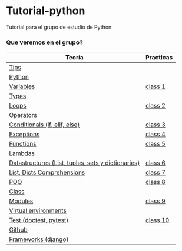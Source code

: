 # Tutorial-python

Tutorial para el grupo de estudio de Python.


### Que veremos en el grupo?



| Teoría                                       | Practicas      |
| -------------------------------------------- | -------------- |
| [Tips]                                         |                |
| [Python]                                       |         |
| [Variables]                                    | [class 1]      |
| [Types]                                        |                |
| [Loops]                                        | [class 2]      |
| [Operators]                                    |         |
| [Conditionals (if, elif, else)]                | [class 3]      |
| [Exceptions]                                   | [class 4]      |
| [Functions]                                    | [class 5]      |
| [Lambdas]                                      |         |
| [Datastructures (List, tuples, sets y dictionaries)] | [class 6]|
| [List, Dicts Comprehensions ]                  | [class 7]      |
| [POO]                                          | [class 8]      |
| [Class]                                        |                |
| [Modules]                                      | [class 9]      |
| [Virtual environments]                         |                |
| [Test (doctest, pytest)]                       | [class 10]     |
| [Github]                                       |                |
| [Frameworks (django) ]                         |                |


[Python]: ./theory/python.md
[Tips]: ./theory/tips.md
[Variables]: ./theory/variables.md
[Types]: ./theory/types.md
[Operators]: ./theory/operators.md
[Loops]: ./theory/loops.md
[Conditionals (if, elif, else)]: ./theory/conditionals.md
[Exceptions]: ./theory/exceptions.md
[Functions]: ./theory/functions.md
[Datastructures (List, tuples, sets y dictionaries)]: ./theory/datastructures.md
[Lambdas]: ./theory/lambdas.md
[List, Dicts Comprehensions]: ./theory/comprehensions.md
[POO]: ./theory/poo.md
[Class]: ./theory/class.md
[Modules]: ./theory/modules.md
[Test (doctest, pytest)]: ./theory/test.md
[virtual environments]: ./theory/enviroments.md
[Github]: ./theory/github.md
[Frameworks (django)]: ./theory/frameworks.md

[class 1]: ./practices/class_1.py
[class 2]: ./practices/class_2.py
[class 3]: ./practices/class_3.py
[class 4]: ./practices/class_4.py
[class 5]: ./practices/class_5.py
[class 6]: ./practices/class_6.py
[class 7]: ./practices/class_7.py
[class 8]: ./practices/class_8.py
[class 9]: ./practices/class_9.py
[class 10]: ./practices/class_10.py